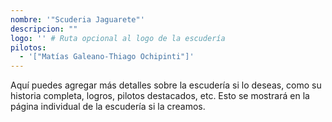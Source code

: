 ```yaml
---
nombre: '"Scuderia Jaguarete"'
descripcion: ""
logo: '' # Ruta opcional al logo de la escudería
pilotos:
  - '["Matías Galeano-Thiago Ochipinti"]'
---
```


Aquí puedes agregar más detalles sobre la escudería si lo deseas, como su historia completa, logros, pilotos destacados, etc. Esto se mostrará en la página individual de la escudería si la creamos.
